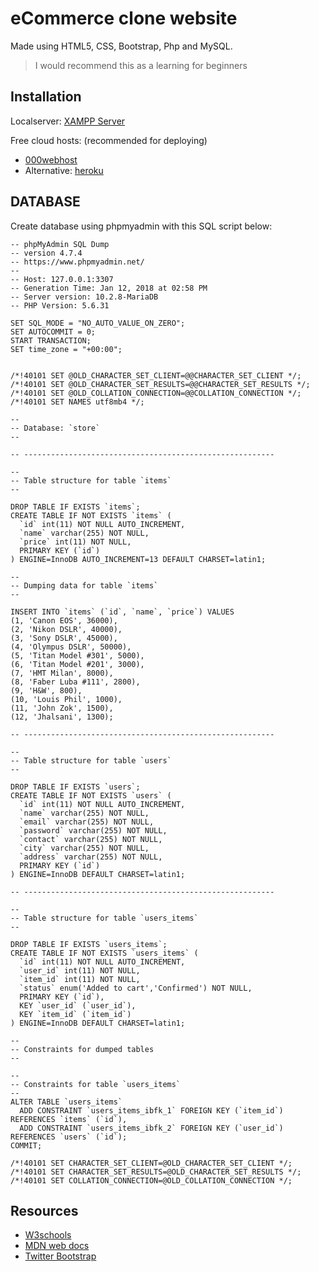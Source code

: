 # eCommerce clone website
Made using HTML5, CSS, Bootstrap, Php and MySQL.
> I would recommend this as a learning for beginners 

## Installation

Localserver: 
[XAMPP Server](https://github.com/yourname/github-link)

Free cloud hosts: (recommended for deploying)

* [000webhost](https://in.000webhost.com/) 
* Alternative: [heroku](https://www.heroku.com/)

## DATABASE

Create database using phpmyadmin with this SQL script below:

```
-- phpMyAdmin SQL Dump
-- version 4.7.4
-- https://www.phpmyadmin.net/
--
-- Host: 127.0.0.1:3307
-- Generation Time: Jan 12, 2018 at 02:58 PM
-- Server version: 10.2.8-MariaDB
-- PHP Version: 5.6.31

SET SQL_MODE = "NO_AUTO_VALUE_ON_ZERO";
SET AUTOCOMMIT = 0;
START TRANSACTION;
SET time_zone = "+00:00";


/*!40101 SET @OLD_CHARACTER_SET_CLIENT=@@CHARACTER_SET_CLIENT */;
/*!40101 SET @OLD_CHARACTER_SET_RESULTS=@@CHARACTER_SET_RESULTS */;
/*!40101 SET @OLD_COLLATION_CONNECTION=@@COLLATION_CONNECTION */;
/*!40101 SET NAMES utf8mb4 */;

--
-- Database: `store`
--

-- --------------------------------------------------------

--
-- Table structure for table `items`
--

DROP TABLE IF EXISTS `items`;
CREATE TABLE IF NOT EXISTS `items` (
  `id` int(11) NOT NULL AUTO_INCREMENT,
  `name` varchar(255) NOT NULL,
  `price` int(11) NOT NULL,
  PRIMARY KEY (`id`)
) ENGINE=InnoDB AUTO_INCREMENT=13 DEFAULT CHARSET=latin1;

--
-- Dumping data for table `items`
--

INSERT INTO `items` (`id`, `name`, `price`) VALUES
(1, 'Canon EOS', 36000),
(2, 'Nikon DSLR', 40000),
(3, 'Sony DSLR', 45000),
(4, 'Olympus DSLR', 50000),
(5, 'Titan Model #301', 5000),
(6, 'Titan Model #201', 3000),
(7, 'HMT Milan', 8000),
(8, 'Faber Luba #111', 2800),
(9, 'H&W', 800),
(10, 'Louis Phil', 1000),
(11, 'John Zok', 1500),
(12, 'Jhalsani', 1300);

-- --------------------------------------------------------

--
-- Table structure for table `users`
--

DROP TABLE IF EXISTS `users`;
CREATE TABLE IF NOT EXISTS `users` (
  `id` int(11) NOT NULL AUTO_INCREMENT,
  `name` varchar(255) NOT NULL,
  `email` varchar(255) NOT NULL,
  `password` varchar(255) NOT NULL,
  `contact` varchar(255) NOT NULL,
  `city` varchar(255) NOT NULL,
  `address` varchar(255) NOT NULL,
  PRIMARY KEY (`id`)
) ENGINE=InnoDB DEFAULT CHARSET=latin1;

-- --------------------------------------------------------

--
-- Table structure for table `users_items`
--

DROP TABLE IF EXISTS `users_items`;
CREATE TABLE IF NOT EXISTS `users_items` (
  `id` int(11) NOT NULL AUTO_INCREMENT,
  `user_id` int(11) NOT NULL,
  `item_id` int(11) NOT NULL,
  `status` enum('Added to cart','Confirmed') NOT NULL,
  PRIMARY KEY (`id`),
  KEY `user_id` (`user_id`),
  KEY `item_id` (`item_id`)
) ENGINE=InnoDB DEFAULT CHARSET=latin1;

--
-- Constraints for dumped tables
--

--
-- Constraints for table `users_items`
--
ALTER TABLE `users_items`
  ADD CONSTRAINT `users_items_ibfk_1` FOREIGN KEY (`item_id`) REFERENCES `items` (`id`),
  ADD CONSTRAINT `users_items_ibfk_2` FOREIGN KEY (`user_id`) REFERENCES `users` (`id`);
COMMIT;

/*!40101 SET CHARACTER_SET_CLIENT=@OLD_CHARACTER_SET_CLIENT */;
/*!40101 SET CHARACTER_SET_RESULTS=@OLD_CHARACTER_SET_RESULTS */;
/*!40101 SET COLLATION_CONNECTION=@OLD_COLLATION_CONNECTION */;

```

## Resources

* [W3schools](https://www.w3schools.com/)
* [MDN web docs](https://developer.mozilla.org/en-US/docs/Learn)
* [Twitter Bootstrap](https://getbootstrap.com/2.0.2/)


